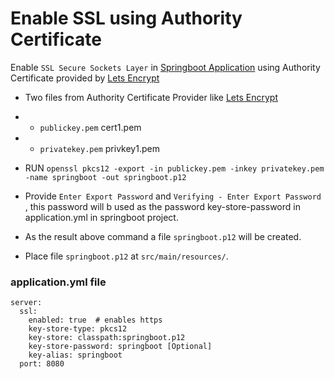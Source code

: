 # Enable SSL using Authority Certificate
Enable `SSL Secure Sockets Layer` in   [Springboot Application](https://start.spring.io/) using Authority Certificate provided by  [Lets Encrypt](https://letsencrypt.org/)

* Two files from Authority Certificate Provider like [Lets Encrypt](https://letsencrypt.org/)
* * `publickey.pem` cert1.pem
* * `privatekey.pem` privkey1.pem

* RUN `openssl pkcs12 -export -in publickey.pem -inkey privatekey.pem -name springboot -out springboot.p12`
*  Provide `Enter Export Password` and `Verifying - Enter Export Password` , this password will b used as the password
 key-store-password in application.yml in springboot project.
* As the result above command a file `springboot.p12` will be created.
* Place file `springboot.p12` at `src/main/resources/`.

### application.yml file
```
server:
  ssl:
    enabled: true  # enables https
    key-store-type: pkcs12
    key-store: classpath:springboot.p12
    key-store-password: springboot [Optional]
    key-alias: springboot
  port: 8080
```


